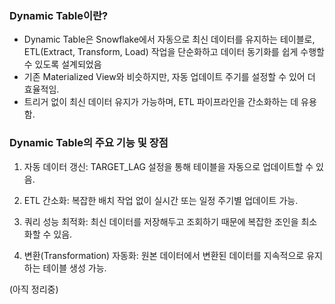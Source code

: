 ### Dynamic Table이란?
- Dynamic Table은 Snowflake에서 자동으로 최신 데이터를 유지하는 테이블로, ETL(Extract, Transform, Load) 작업을 단순화하고 데이터 동기화를 쉽게 수행할 수 있도록 설계되었음
- 기존 Materialized View와 비슷하지만, 자동 업데이트 주기를 설정할 수 있어 더 효율적임.
- 트리거 없이 최신 데이터 유지가 가능하며, ETL 파이프라인을 간소화하는 데 유용함.

### Dynamic Table의 주요 기능 및 장점
1) 자동 데이터 갱신:
TARGET_LAG 설정을 통해 테이블을 자동으로 업데이트할 수 있음.

2) ETL 간소화:
복잡한 배치 작업 없이 실시간 또는 일정 주기별 업데이트 가능.

3) 쿼리 성능 최적화:
최신 데이터를 저장해두고 조회하기 때문에 복잡한 조인을 최소화할 수 있음.

4) 변환(Transformation) 자동화:
원본 데이터에서 변환된 데이터를 지속적으로 유지하는 테이블 생성 가능.


(아직 정리중) 
